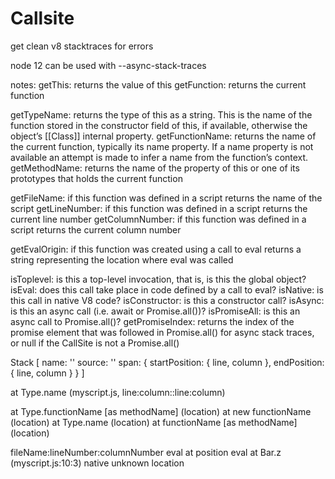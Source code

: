 # Callsite

get clean v8 stacktraces for errors



node 12 can be used with --async-stack-traces


notes:
getThis: returns the value of this
getFunction: returns the current function

getTypeName: returns the type of this as a string. This is the name of the function stored in the constructor field of this, if available, otherwise the object’s [[Class]] internal property.
getFunctionName: returns the name of the current function, typically its name property. If a name property is not available an attempt is made to infer a name from the function’s context.
getMethodName: returns the name of the property of this or one of its prototypes that holds the current function

getFileName: if this function was defined in a script returns the name of the script
getLineNumber: if this function was defined in a script returns the current line number
getColumnNumber: if this function was defined in a script returns the current column number

getEvalOrigin: if this function was created using a call to eval returns a string representing the location where eval was called

isToplevel: is this a top-level invocation, that is, is this the global object?
isEval: does this call take place in code defined by a call to eval?
isNative: is this call in native V8 code?
isConstructor: is this a constructor call?
isAsync: is this an async call (i.e. await or Promise.all())?
isPromiseAll: is this an async call to Promise.all()?
getPromiseIndex: returns the index of the promise element that was followed in Promise.all() for async stack traces, or null if the CallSite is not a Promise.all()




Stack
[
    name: ''
    source: ''
    span: {
        startPosition: {
            line, 
            column
        }, 
        endPosition: {
            line, 
            column
        }
    }
]

 at Type.name (myscript.js, line:column::line:column)


at Type.functionName [as methodName] (location)
at new functionName (location)
at Type.name (location)
at functionName [as methodName] (location)

fileName:lineNumber:columnNumber
eval at position
eval at Bar.z (myscript.js:10:3)
native
unknown location